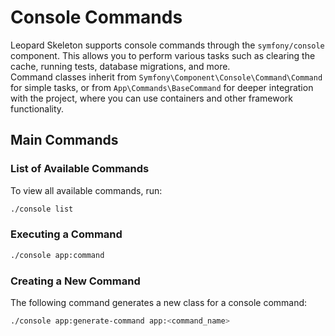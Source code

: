 # Console Commands

Leopard Skeleton supports console commands through the `symfony/console` component. This allows you to perform various tasks such as clearing the cache, running tests, database migrations, and more.  
Command classes inherit from `Symfony\Component\Console\Command\Command` for simple tasks, or from `App\Commands\BaseCommand` for deeper integration with the project, where you can use containers and other framework functionality.

## Main Commands

### List of Available Commands
To view all available commands, run:
```bash
./console list
```

### Executing a Command
```bash
./console app:command
```

### Creating a New Command
The following command generates a new class for a console command:
```bash
./console app:generate-command app:<command_name>
```
